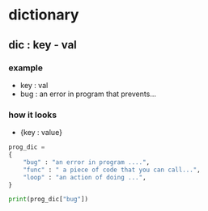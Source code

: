 # dictionary

## dic : key - val
### example
- key : val
- bug : an error in program that prevents...
### how it looks
- {key : value}
```python
prog_dic = 
{
	"bug" : "an error in program ....",
	"func" : " a piece of code that you can call...",
	"loop" : "an action of doing ...",
}

print(prog_dic["bug"])
```
